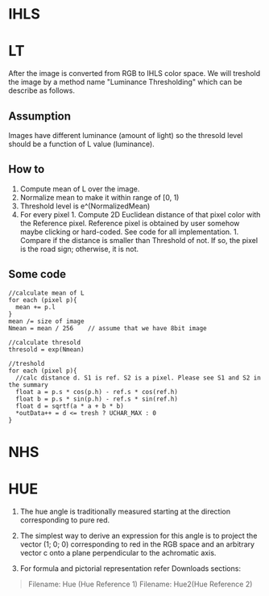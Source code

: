 # IHLS #

# LT #

After the image is converted from RGB to IHLS color space. We will treshold the image by a method name "Luminance Thresholding" which can be describe as follows.

## Assumption ##
Images have different luminance (amount of light) so the thresold level should be a function of L value (luminance).

## How to ##
  1. Compute mean of L over the image.
  1. Normalize mean to make it within range of [0, 1)
  1. Threshold level is e^(NormalizedMean)
  1. For every pixel
    1. Compute 2D Euclidean distance of that pixel color with the Reference pixel. Reference pixel is obtained by user somehow maybe clicking or hard-coded. See code for all implementation.
    1. Compare if the distance is smaller than Threshold of not. If so, the pixel is the road sign; otherwise, it is not.

## Some code ##
```
//calculate mean of L
for each (pixel p){
  mean += p.l
}
mean /= size of image
Nmean = mean / 256    // assume that we have 8bit image

//calculate thresold
thresold = exp(Nmean)

//treshold
for each (pixel p){
  //calc distance d. S1 is ref. S2 is a pixel. Please see S1 and S2 in the summary
  float a = p.s * cos(p.h) - ref.s * cos(ref.h)
  float b = p.s * sin(p.h) - ref.s * sin(ref.h)
  float d = sqrtf(a * a + b * b)
  *outData++ = d <= tresh ? UCHAR_MAX : 0
}
```

# NHS #
# HUE #

1. The hue angle is traditionally measured starting at the direction corresponding to pure red.

2. The simplest way to derive an expression for this angle is to project the vector (1; 0; 0) corresponding to red in the RGB space and an arbitrary vector c onto a plane perpendicular to the achromatic
axis.

3. For formula and pictorial representation refer Downloads sections:
> Filename: Hue (Hue Reference 1)
> Filename: Hue2(Hue Reference 2)